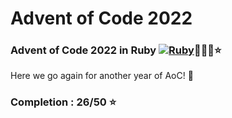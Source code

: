 # Advent of Code 2022

### Advent of Code 2022 in Ruby [![Ruby](https://cdn.emojidex.com/emoji/mdpi/Ruby.png "Ruby")](https://www.ruby-lang.org)🎄🎁🎅⭐️

Here we go again for another year of AoC! 🙌

### Completion : 26/50 ⭐️
